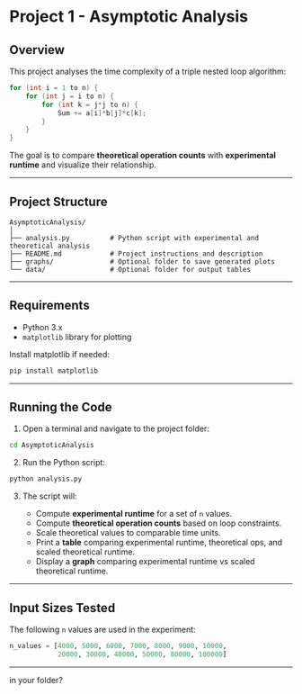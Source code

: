 # Project 1 - Asymptotic Analysis

## Overview
This project analyses the time complexity of a triple nested loop algorithm:

```c
for (int i = 1 to n) { 
    for (int j = i to n) { 
        for (int k = j*j to n) { 
            Sum += a[i]*b[j]*c[k];
        } 
    } 
}
````

The goal is to compare **theoretical operation counts** with **experimental runtime** and visualize their relationship.

---

## Project Structure

```
AsymptoticAnalysis/
│
├── analysis.py          # Python script with experimental and theoretical analysis
├── README.md            # Project instructions and description
├── graphs/              # Optional folder to save generated plots
└── data/                # Optional folder for output tables
```

---

## Requirements

* Python 3.x
* `matplotlib` library for plotting

Install matplotlib if needed:

```bash
pip install matplotlib
```

---

## Running the Code

1. Open a terminal and navigate to the project folder:

```bash
cd AsymptoticAnalysis
```

2. Run the Python script:

```bash
python analysis.py
```

3. The script will:

   * Compute **experimental runtime** for a set of `n` values.
   * Compute **theoretical operation counts** based on loop constraints.
   * Scale theoretical values to comparable time units.
   * Print a **table** comparing experimental runtime, theoretical ops, and scaled theoretical runtime.
   * Display a **graph** comparing experimental runtime vs scaled theoretical runtime.

---

## Input Sizes Tested

The following `n` values are used in the experiment:

```python
n_values = [4000, 5000, 6000, 7000, 8000, 9000, 10000,
            20000, 30000, 40000, 50000, 80000, 100000]
```

---

 in your folder?
```
